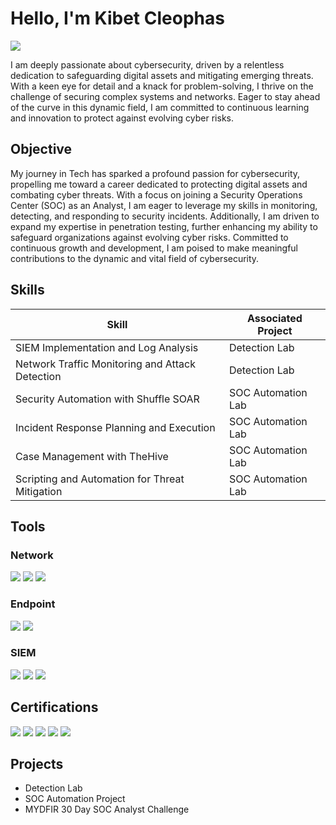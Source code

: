 # Hello, I'm Kibet Cleophas
<a href="https://linkedin.com/in/kibetcleophas/"><img src="https://img.shields.io/badge/-LinkedIn-0072b1?&style=for-the-badge&logo=linkedin&logoColor=white" /></a>

I am deeply passionate about cybersecurity, driven by a relentless dedication to safeguarding digital assets and mitigating emerging threats. With a keen eye for detail and a knack for problem-solving, I thrive on the challenge of securing complex systems and networks. Eager to stay ahead of the curve in this dynamic field, I am committed to continuous learning and innovation to protect against evolving cyber risks.

## Objective

My journey in Tech has sparked a profound passion for cybersecurity, propelling me toward a career dedicated to protecting digital assets and combating cyber threats. With a focus on joining a Security Operations Center (SOC) as an Analyst, I am eager to leverage my skills in monitoring, detecting, and responding to security incidents. Additionally, I am driven to expand my expertise in penetration testing, further enhancing my ability to safeguard organizations against evolving cyber risks. Committed to continuous growth and development, I am poised to make meaningful contributions to the dynamic and vital field of cybersecurity.

## Skills

| Skill                                         | Associated Project         |
|-----------------------------------------------|----------------------------|
| SIEM Implementation and Log Analysis          | <a hrref="https://google.com">Detection Lab</a>|
| Network Traffic Monitoring and Attack Detection | <a hrref="https://google.com">Detection Lab</a>|
| Security Automation with Shuffle SOAR         | SOC Automation Lab|
| Incident Response Planning and Execution      | SOC Automation Lab|
| Case Management with TheHive                  | SOC Automation Lab|
| Scripting and Automation for Threat Mitigation | SOC Automation Lab|

## Tools

### Network
<div>
    <img src="https://img.shields.io/badge/-Wireshark-1679A7?&style=for-the-badge&logo=Wireshark&logoColor=white" />
    <img src="https://img.shields.io/badge/-Suricata-EF3B2D?&style=for-the-badge&logo=Suricata&logoColor=white" />
    <img src="https://img.shields.io/badge/-Zeek-777BB4?&style=for-the-badge&logo=Zeek&logoColor=white" />
</div>

### Endpoint
<div>
    <img src="https://img.shields.io/badge/-Microsoft_Defender_for_Endpoint-00A4EF?&style=for-the-badge&logo=Microsoft&logoColor=white" />
    <img src="https://img.shields.io/badge/-Velociraptor-4B275F?&style=for-the-badge&logo=Velociraptor&logoColor=white" />
</div>

### SIEM
<div>
    <img src="https://img.shields.io/badge/-Microsoft_Sentinel-0078D4?&style=for-the-badge&logo=Microsoft&logoColor=white" />
    <img src="https://img.shields.io/badge/-Splunk-000000?&style=for-the-badge&logo=Splunk&logoColor=white" />
    <img src="https://img.shields.io/badge/-Elastic-005571?&style=for-the-badge&logo=Elastic&logoColor=white" />
</div>

## Certifications

<div>
<img src="https://img.shields.io/badge/-Security%2B-FF0000?&style=for-the-badge&logo=CompTIA&logoColor=white" />
<img src="https://img.shields.io/badge/-Network%2B-007ACC?&style=for-the-badge&logo=CompTIA&logoColor=white" />
<img src="https://img.shields.io/badge/-A%2B-4D4D4D?&style=for-the-badge&logo=CompTIA&logoColor=white" />
<img src="https://img.shields.io/badge/-CDSA-006400?&style=for-the-badge&logoColor=white" />
<img src="https://img.shields.io/badge/-CCD-000080?&style=for-the-badge&logoColor=white" />
</div>

## Projects
- Detection Lab
- SOC Automation Project
- <a hrref="https://github.com/Kibet-Cleo/MYDFIR-30-Day-SOC-Analyst-Challenge/tree/main"> MYDFIR 30 Day SOC Analyst Challenge</a>

